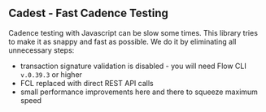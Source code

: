 ## Cadest - Fast Cadence Testing
Cadence testing with Javascript can be slow some times.
This library tries to make it as snappy and fast as possible. We do it by eliminating all unnecessary steps:
- transaction signature validation is disabled - you will need Flow CLI `v.0.39.3` or higher
- FCL replaced with direct REST API calls
- small performance improvements here and there to squeeze maximum speed